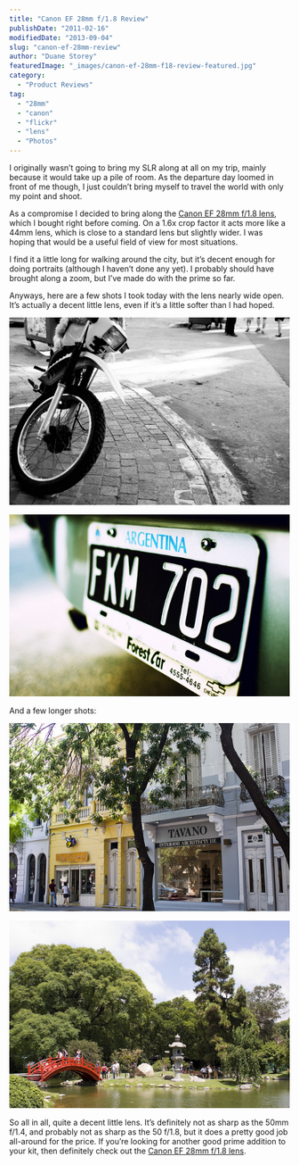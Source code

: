```yaml
---
title: "Canon EF 28mm f/1.8 Review"
publishDate: "2011-02-16"
modifiedDate: "2013-09-04"
slug: "canon-ef-28mm-review"
author: "Duane Storey"
featuredImage: "_images/canon-ef-28mm-f18-review-featured.jpg"
category:
  - "Product Reviews"
tag:
  - "28mm"
  - "canon"
  - "flickr"
  - "lens"
  - "Photos"
---
```


I originally wasn’t going to bring my SLR along at all on my trip, mainly because it would take up a pile of room. As the departure day loomed in front of me though, I just couldn’t bring myself to travel the world with only my point and shoot.

As a compromise I decided to bring along the [Canon EF 28mm f/1.8 lens](http://amzn.to/18O9EsJ), which I bought right before coming. On a 1.6x crop factor it acts more like a 44mm lens, which is close to a standard lens but slightly wider. I was hoping that would be a useful field of view for most situations.

I find it a little long for walking around the city, but it’s decent enough for doing portraits (although I haven’t done any yet). I probably should have brought along a zoom, but I’ve made do with the prime so far.

Anyways, here are a few shots I took today with the lens nearly wide open. It’s actually a decent little lens, even if it’s a little softer than I had hoped.

[![](_images/canon-ef-28mm-f18-review-1.jpg "Argentina")](_images/canon-ef-28mm-f18-review-1.jpg)

[![](_images/canon-ef-28mm-f18-review-2.jpg "Argentina")](_images/canon-ef-28mm-f18-review-2.jpg)

And a few longer shots:

[![](_images/canon-ef-28mm-f18-review-3.jpg "5336291343_b5f5489ff6_z-1")](_images/canon-ef-28mm-f18-review-3.jpg)

[![](_images/canon-ef-28mm-f18-review-4.jpg "5357156195_55b5ddbf4e_z-3")](_images/canon-ef-28mm-f18-review-4.jpg)

So all in all, quite a decent little lens. It’s definitely not as sharp as the 50mm f/1.4, and probably not as sharp as the 50 f/1.8, but it does a pretty good job all-around for the price. If you’re looking for another good prime addition to your kit, then definitely check out the [Canon EF 28mm f/1.8 lens](http://amzn.to/18O9EsJ).